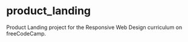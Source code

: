 # product_landing
Product Landing project for the Responsive Web Design curriculum on freeCodeCamp.
